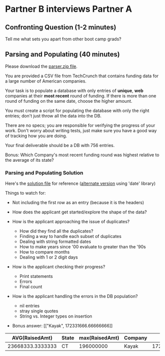 # Partner B interviews Partner A

## Confronting Question (1-2 minutes)
Tell me what sets you apart from other boot camp grads?

## Parsing and Populating (40 minutes)
Please download the [parser.zip file][parser-zip].

You are provided a CSV file from TechCrunch that contains funding data for a large number of American companies.

Your task is to populate a database with only entries of **unique**, **web** companies at their **most recent** round of funding. If there is more than one round of funding on the same date, choose the higher amount.

You must create a script for populating the database with only the right entries; don't just throw all the data into the DB.

There are no specs; you are responsible for verifying the progress of your work. Don't worry about writing tests, just make sure you have a good way of tracking how you are doing.

Your final deliverable should be a DB with 756 entries.

Bonus: Which Company's most recent funding round was highest relative to the average of its state?

### Parsing and Populating Solution

Here's the [solution file][parser-solution] for reference
([alternate version][parser-solution2] using 'date' library)


Things to watch for:
* Not including the first row as an entry (because it is the headers)
* How does the applicant get started/explore the shape of the data?
* How is the applicant approaching the issue of duplicates?
  * How did they find all the duplicates?
  * Finding a way to handle each subset of duplicates
  * Dealing with string formatted dates
  * How to make years since '00 evaluate to greater than the '90s
  * How to compare months
  * Dealing with 1 or 2 digit days
* How is the applicant checking their progress?
  * Print statements
  * Errors
  * Final count
* How is the applicant handling the errors in the DB population?
  * nil entries
  * stray single quotes
  * String vs. Integer types on insertion


* Bonus answer: [["Kayak", 172331666.66666666]]

AVG(RaisedAmt)  |  State   |    max(RaisedAmt) | Company  |   diff            
---------------- | ---------- | -------------- | ---------- | ----------------
23668333.3333333 | CT         | 196000000      | Kayak      | 172331666.666667


<!-- Links -->
[parser-zip]: ./parser.zip?raw=true
[parser-solution]: https://github.com/amaciver/parser-project/blob/master/solution/parser_solution.rb
[parser-solution2]: https://github.com/amaciver/parser-project/blob/master/solution/parser_solution2.rb
